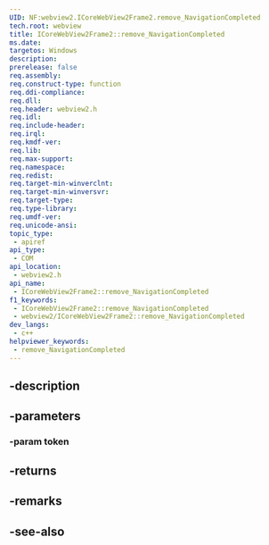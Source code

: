 ```yaml
---
UID: NF:webview2.ICoreWebView2Frame2.remove_NavigationCompleted
tech.root: webview
title: ICoreWebView2Frame2::remove_NavigationCompleted
ms.date: 
targetos: Windows
description: 
prerelease: false
req.assembly: 
req.construct-type: function
req.ddi-compliance: 
req.dll: 
req.header: webview2.h
req.idl: 
req.include-header: 
req.irql: 
req.kmdf-ver: 
req.lib: 
req.max-support: 
req.namespace: 
req.redist: 
req.target-min-winverclnt: 
req.target-min-winversvr: 
req.target-type: 
req.type-library: 
req.umdf-ver: 
req.unicode-ansi: 
topic_type:
 - apiref
api_type:
 - COM
api_location:
 - webview2.h
api_name:
 - ICoreWebView2Frame2::remove_NavigationCompleted
f1_keywords:
 - ICoreWebView2Frame2::remove_NavigationCompleted
 - webview2/ICoreWebView2Frame2::remove_NavigationCompleted
dev_langs:
 - c++
helpviewer_keywords:
 - remove_NavigationCompleted
---
```


## -description

## -parameters

### -param token

## -returns

## -remarks

## -see-also

